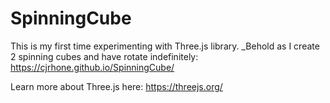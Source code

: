 # SpinningCube
This is my first time experimenting with Three.js library.
_Behold as I create 2 spinning cubes and have rotate indefinitely: https://cjrhone.github.io/SpinningCube/

Learn more about Three.js here: https://threejs.org/
